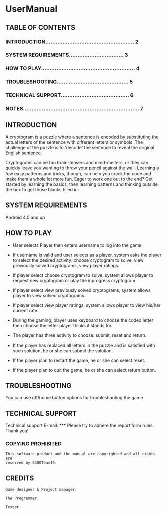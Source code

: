 # UserManual


## TABLE OF CONTENTS

### INTRODUCTION.................................................... 2

### SYSTEM REQUIREMENTS................................ 3


### HOW TO PLAY....................................................... 4


### TROUBLESHOOTING.......................................... 5
### TECHNICAL SUPPORT........................................ 6
### NOTES.................................................................... 7


## INTRODUCTION


A cryptogram is a puzzle where a sentence is encoded by substituting the actual letters of the sentence with different letters or symbols. The challenge of the puzzle is to 'decode' the sentence to reveal the original English sentence.

Cryptograms can be fun brain-teasers and mind-melters, or they can quickly leave you wanting to throw your pencil against the wall. Learning a few easy patterns and tricks, though, can help you crack the code and make them a whole lot more fun. Eager to work one out to the end? Get started by learning the basics, then learning patterns and thinking outside the box to get those blanks filled in.




## SYSTEM REQUIREMENTS

Android 4.0 and up



## HOW TO PLAY

* User selects Player then enters username to log into the game.

* If username is valid and user selects as a player, system asks the player to select the desired activity: choose cryptogram to solve, view previously solved cryptograms, view player ratings.

* If player select choose cryptogram to solve, system allows player to request new cryptogram or play the inprogress cryptogram.

* If player select view previously solved cryptograms, system allows player to view solved cryptograms.

* If player select view player ratings, system allows player to view his/her current rate.

* During the gaming, player uses keyboard to choose the coded letter then choose the letter player thinks it stands for.

* The player has three activity to choose: submit, reset and return.


* If the player has replaced all letters in the puzzle and is satisfied with such solution, he or she can submit the solution.

* If the player plan to restart the game, he or she can select reset. 


* If the player plan to quit the game, he or she can select return button.


## TROUBLESHOOTING

You can use off/home button options for troubleshooting the game



## TECHNICAL SUPPORT

Technical support E-mail: ***
Please try to adhere the report form rules. Thank you!


### COPYING PROHIBITED

```
This software product and the manual are copyrighted and all rights are
reserved by 6300Team19.
```

## CREDITS




```
Game designer & Project manager:

```

```
The Programmer:

```

```
Tester:

```

